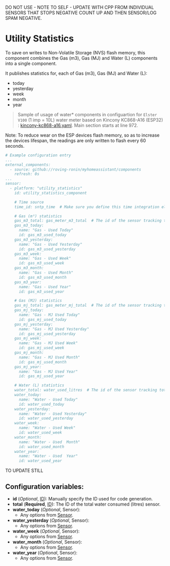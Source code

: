 DO NOT USE - NOTE TO SELF - UPDATE WITH CPP FROM INDIVIDUAL SENSORS THAT STOPS NEGATIVE COUNT UP AND THEN SENSOR/LOG SPAM NEGATIVE.

# Utility Statistics

To save on writes to Non-Volatile Storage (NVS) flash memory, this component combines the Gas (m3), Gas (MJ) and Water (L) components into a single component.

It publishes statistics for, each of Gas (m3), Gas (MJ) and Water (L):
* today
* yesterday
* week
* month
* year

> Sample of usage of water* components in configuartion for `Elster V100` (1 imp = 10L) water meter based on Kincony KC868-A16 (ESP32) : [kincony-kc868-a16.yaml](../../esphome/kincony-kc868-a16.yaml). Main section starts at line 972.

Note: To reduce wear on the ESP devices flash memory, so as to increase the devices lifespan, the readings are only written to flash every 60 seconds.

```yaml
# Example configuration entry
...
external_components:
  - source: github://roving-ronin/myhomeassistant/components
    refresh: 0s
...
sensor:
  - platform: "utility_statistics"
    id: utility_statistics_component

    # Time source
    time_id: sntp_time  # Make sure you define this time integration elsewhere

    # Gas (m³) statistics
    gas_m3_total: gas_meter_m3_total  # The id of the sensor tracking total consumed Gas (m3)
    gas_m3_today:
      name: "Gas - Used Today"
      id: gas_m3_used_today
    gas_m3_yesterday:
      name: "Gas - Used Yesterday"
      id: gas_m3_used_yesterday
    gas_m3_week:
      name: "Gas - Used Week"
      id: gas_m3_used_week
    gas_m3_month:
      name: "Gas - Used Month"
      id: gas_m3_used_month
    gas_m3_year:
      name: "Gas - Used Year"
      id: gas_m3_used_year

    # Gas (MJ) statistics
    gas_mj_total: gas_meter_mj_total  # The id of the sensor tracking total consumed Gas (MJ)
    gas_mj_today:
      name: "Gas - MJ Used Today"
      id: gas_mj_used_today
    gas_mj_yesterday:
      name: "Gas - MJ Used Yesterday"
      id: gas_mj_used_yesterday
    gas_mj_week:
      name: "Gas - MJ Used Week"
      id: gas_mj_used_week
    gas_mj_month:
      name: "Gas - MJ Used Month"
      id: gas_mj_used_month
    gas_mj_year:
      name: "Gas - MJ Used Year"
      id: gas_mj_used_year

    # Water (L) statistics
    water_total: water_used_litres  # The id of the sensor tracking total consumed water (litres)
    water_today:
      name: "Water - Used Today"
      id: water_used_today
    water_yesterday:
      name: "Water - Used Yesterday"
      id: water_used_yesterday
    water_week:
      name: "Water - Used Week"
      id: water_used_week
    water_month:
      name: "Water - Used  Month"
      id: water_used_month
    water_year:
      name: "Water - Used  Year"
      id: water_used_year
```

TO UPDATE STILL


## Configuration variables:
* **id** (*Optional*, [ID](https://esphome.io/guides/configuration-types.html#config-id)): Manually specify the ID used for code generation.
* **total** (**Required**, [ID](https://esphome.io/guides/configuration-types.html#config-id)): The ID of the total water consumed (litres) sensor.
* **water_today** (*Optional*, Sensor):
  * Any options from [Sensor](https://esphome.io/components/sensor/index.html#config-sensor).
* **water_yesterday** (*Optional*, Sensor):
  * Any options from [Sensor](https://esphome.io/components/sensor/index.html#config-sensor).
* **water_week** (*Optional*, Sensor):
  * Any options from [Sensor](https://esphome.io/components/sensor/index.html#config-sensor).
* **water_month** (*Optional*, Sensor):
  * Any options from [Sensor](https://esphome.io/components/sensor/index.html#config-sensor).
* **water_year** (*Optional*, Sensor):
  * Any options from [Sensor](https://esphome.io/components/sensor/index.html#config-sensor).
